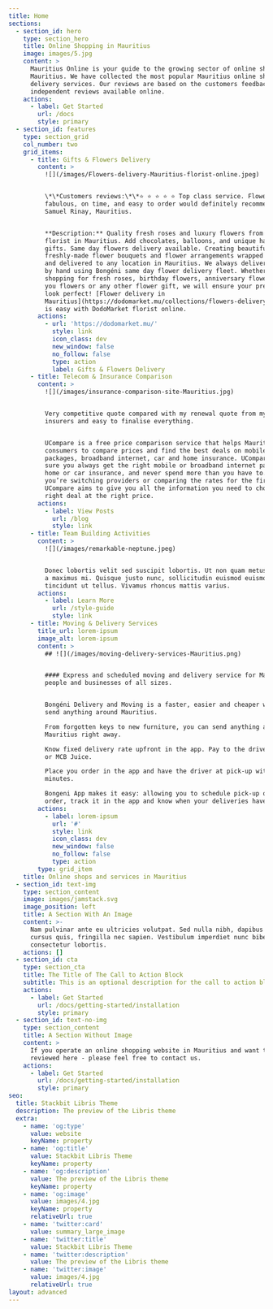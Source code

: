 ```yaml
---
title: Home
sections:
  - section_id: hero
    type: section_hero
    title: Online Shopping in Mauritius
    image: images/5.jpg
    content: >
      Mauritius Online is your guide to the growing sector of online shopping in
      Mauritius. We have collected the most popular Mauritius online shops and
      delivery services. Our reviews are based on the customers feedbacks and
      independent reviews available online. 
    actions:
      - label: Get Started
        url: /docs
        style: primary
  - section_id: features
    type: section_grid
    col_number: two
    grid_items:
      - title: Gifts & Flowers Delivery
        content: >
          ![](/images/Flowers-delivery-Mauritius-florist-online.jpeg)


          \*\*Customers reviews:\*\*⭐ ⭐ ⭐ ⭐ ⭐ Top class service. Flowers were
          fabulous, on time, and easy to order would definitely recommend.
          Samuel Rinay, Mauritius.


          **Description:** Quality fresh roses and luxury flowers from your
          florist in Mauritius. Add chocolates, balloons, and unique handmade
          gifts. Same day flowers delivery available. Creating beautiful
          freshly-made flower bouquets and flower arrangements wrapped elegantly
          and delivered to any location in Mauritius. We always deliver flowers
          by hand using Bongéni same day flower delivery fleet. Whether you are
          shopping for fresh roses, birthday flowers, anniversary flowers, thank
          you flowers or any other flower gift, we will ensure your present will
          look perfect! [Flower delivery in
          Mauritius](https://dodomarket.mu/collections/flowers-delivery-mauritius-boutique-florist)
          is easy with DodoMarket florist online.
        actions:
          - url: 'https://dodomarket.mu/'
            style: link
            icon_class: dev
            new_window: false
            no_follow: false
            type: action
            label: Gifts & Flowers Delivery
      - title: Telecom & Insurance Comparison
        content: >
          ![](/images/insurance-comparison-site-Mauritius.jpg)


          Very competitive quote compared with my renewal quote from my existing
          insurers and easy to finalise everything.


          UCompare is a free price comparison service that helps Mauritius
          consumers to compare prices and find the best deals on mobile
          packages, broadband internet, car and home insurance. UCompare makes
          sure you always get the right mobile or broadband internet packages,
          home or car insurance, and never spend more than you have to. Whether
          you’re switching providers or comparing the rates for the first time,
          UCompare aims to give you all the information you need to choose the
          right deal at the right price.
        actions:
          - label: View Posts
            url: /blog
            style: link
      - title: Team Building Activities
        content: >
          ![](/images/remarkable-neptune.jpeg)


          Donec lobortis velit sed suscipit lobortis. Ut non quam metus. Nullam
          a maximus mi. Quisque justo nunc, sollicitudin euismod euismod at,
          tincidunt ut tellus. Vivamus rhoncus mattis varius.
        actions:
          - label: Learn More
            url: /style-guide
            style: link
      - title: Moving & Delivery Services
        title_url: lorem-ipsum
        image_alt: lorem-ipsum
        content: >
          ## ![](/images/moving-delivery-services-Mauritius.png)


          #### Express and scheduled moving and delivery service for Mauritius
          people and businesses of all sizes.


          Bongéni Delivery and Moving is a faster, easier and cheaper way to
          send anything around Mauritius.

          From forgotten keys to new furniture, you can send anything across
          Mauritius right away.

          Know fixed delivery rate upfront in the app. Pay to the driver by cash
          or MCB Juice.

          Place you order in the app and have the driver at pick-up within 30
          minutes.

          Bongeni App makes it easy: allowing you to schedule pick-up of your
          order, track it in the app and know when your deliveries have arrived.
        actions:
          - label: lorem-ipsum
            url: '#'
            style: link
            icon_class: dev
            new_window: false
            no_follow: false
            type: action
        type: grid_item
    title: Online shops and services in Mauritius
  - section_id: text-img
    type: section_content
    image: images/jamstack.svg
    image_position: left
    title: A Section With An Image
    content: >-
      Nam pulvinar ante eu ultricies volutpat. Sed nulla nibh, dapibus sit amet
      cursus quis, fringilla nec sapien. Vestibulum imperdiet nunc bibendum
      consectetur lobortis.
    actions: []
  - section_id: cta
    type: section_cta
    title: The Title of The Call to Action Block
    subtitle: This is an optional description for the call to action block.
    actions:
      - label: Get Started
        url: /docs/getting-started/installation
        style: primary
  - section_id: text-no-img
    type: section_content
    title: A Section Without Image
    content: >
      If you operate an online shopping website in Mauritius and want to be
      reviewed here - please feel free to contact us.
    actions:
      - label: Get Started
        url: /docs/getting-started/installation
        style: primary
seo:
  title: Stackbit Libris Theme
  description: The preview of the Libris theme
  extra:
    - name: 'og:type'
      value: website
      keyName: property
    - name: 'og:title'
      value: Stackbit Libris Theme
      keyName: property
    - name: 'og:description'
      value: The preview of the Libris theme
      keyName: property
    - name: 'og:image'
      value: images/4.jpg
      keyName: property
      relativeUrl: true
    - name: 'twitter:card'
      value: summary_large_image
    - name: 'twitter:title'
      value: Stackbit Libris Theme
    - name: 'twitter:description'
      value: The preview of the Libris theme
    - name: 'twitter:image'
      value: images/4.jpg
      relativeUrl: true
layout: advanced
---
```

